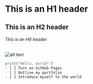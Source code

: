 # This is an H1 header
## This is an H2 header
###### This is an H6 header
![alt text](image.jpg "Optional title")
```python
print("Hello, world!")
- [ ] Turn on GitHub Pages
- [ ] Outline my portfolio
- [ ] Introduce myself to the world
